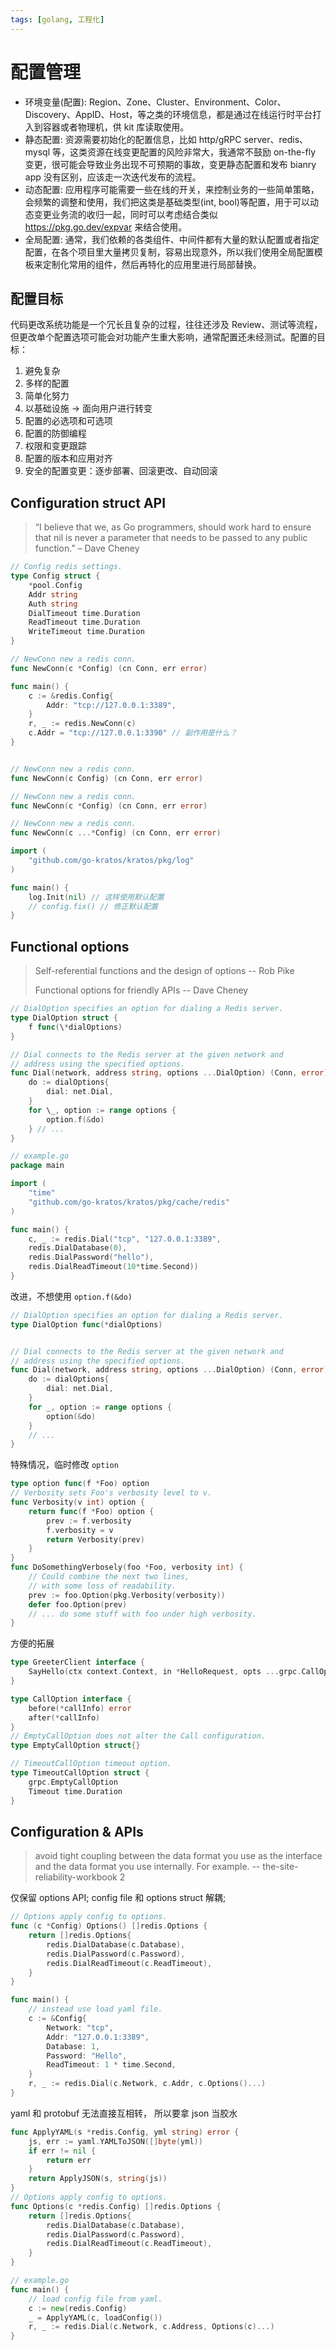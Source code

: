 ```yaml
---
tags: [golang, 工程化]
---
```


# 配置管理

- 环境变量(配置): Region、Zone、Cluster、Environment、Color、Discovery、AppID、Host，等之类的环境信息，都是通过在线运行时平台打入到容器或者物理机，供 kit 库读取使用。
- 静态配置: 资源需要初始化的配置信息，比如 http/gRPC server、redis、mysql 等，这类资源在线变更配置的风险非常大，我通常不鼓励 on-the-fly 变更，很可能会导致业务出现不可预期的事故，变更静态配置和发布 bianry app 没有区别，应该走一次迭代发布的流程。
- 动态配置: 应用程序可能需要一些在线的开关，来控制业务的一些简单策略，会频繁的调整和使用，我们把这类是基础类型(int, bool)等配置，用于可以动态变更业务流的收归一起，同时可以考虑结合类似 <https://pkg.go.dev/expvar> 来结合使用。
- 全局配置: 通常，我们依赖的各类组件、中间件都有大量的默认配置或者指定配置，在各个项目里大量拷贝复制，容易出现意外，所以我们使用全局配置模板来定制化常用的组件，然后再特化的应用里进行局部替换。

## 配置目标

代码更改系统功能是一个冗长且复杂的过程，往往还涉及 Review、测试等流程，但更改单个配置选项可能会对功能产生重大影响，通常配置还未经测试。配置的目标：

1. 避免复杂
2. 多样的配置
3. 简单化努力
4. 以基础设施 -> 面向用户进行转变
5. 配置的必选项和可选项
6. 配置的防御编程
7. 权限和变更跟踪
8. 配置的版本和应用对齐
9. 安全的配置变更：逐步部署、回滚更改、自动回滚

## Configuration struct API

> “I believe that we, as Go programmers, should work hard to ensure that nil is never a parameter that needs to be passed to any public function.” – Dave Cheney

```go
// Config redis settings.
type Config struct {
    *pool.Config
    Addr string
    Auth string
    DialTimeout time.Duration
    ReadTimeout time.Duration
    WriteTimeout time.Duration
}

// NewConn new a redis conn.
func NewConn(c *Config) (cn Conn, err error)

func main() {
    c := &redis.Config{
        Addr: "tcp://127.0.0.1:3389",
    }
    r, _ := redis.NewConn(c)
    c.Addr = "tcp://127.0.0.1:3390" // 副作用是什么？
}


// NewConn new a redis conn.
func NewConn(c Config) (cn Conn, err error)

// NewConn new a redis conn.
func NewConn(c *Config) (cn Conn, err error)

// NewConn new a redis conn.
func NewConn(c ...*Config) (cn Conn, err error)

import (
    "github.com/go-kratos/kratos/pkg/log"
)

func main() {
    log.Init(nil) // 这样使用默认配置
    // config.fix() // 修正默认配置
}

```

## Functional options

> Self-referential functions and the design of options -- Rob Pike
>
> Functional options for friendly APIs -- Dave Cheney

```go
// DialOption specifies an option for dialing a Redis server.
type DialOption struct {
    f func(\*dialOptions)
}

// Dial connects to the Redis server at the given network and
// address using the specified options.
func Dial(network, address string, options ...DialOption) (Conn, error) {
    do := dialOptions{
        dial: net.Dial,
    }
    for \_, option := range options {
        option.f(&do)
    } // ...
}

// example.go
package main

import (
    "time"
    "github.com/go-kratos/kratos/pkg/cache/redis"
)

func main() {
    c, _ := redis.Dial("tcp", "127.0.0.1:3389",
    redis.DialDatabase(0),
    redis.DialPassword("hello"),
    redis.DialReadTimeout(10*time.Second))
}
```

改进，不想使用 `option.f(&do)`

```go
// DialOption specifies an option for dialing a Redis server.
type DialOption func(*dialOptions)


// Dial connects to the Redis server at the given network and
// address using the specified options.
func Dial(network, address string, options ...DialOption) (Conn, error) {
    do := dialOptions{
        dial: net.Dial,
    }
    for _, option := range options {
        option(&do)
    }
    // ...
}
```

特殊情况，临时修改 `option`

```go
type option func(f *Foo) option
// Verbosity sets Foo's verbosity level to v.
func Verbosity(v int) option {
    return func(f *Foo) option {
        prev := f.verbosity
        f.verbosity = v
        return Verbosity(prev)
    }
}
func DoSomethingVerbosely(foo *Foo, verbosity int) {
    // Could combine the next two lines,
    // with some loss of readability.
    prev := foo.Option(pkg.Verbosity(verbosity))
    defer foo.Option(prev)
    // ... do some stuff with foo under high verbosity.
}
```

方便的拓展

```go
type GreeterClient interface {
    SayHello(ctx context.Context, in *HelloRequest, opts ...grpc.CallOption)     (*HelloReply, error)
}

type CallOption interface {
    before(*callInfo) error
    after(*callInfo)
}
// EmptyCallOption does not alter the Call configuration.
type EmptyCallOption struct{}

// TimeoutCallOption timeout option.
type TimeoutCallOption struct {
    grpc.EmptyCallOption
    Timeout time.Duration
}
```

## Configuration & APIs

> avoid tight coupling between the data format you use as the interface and the data format you use internally. For example. -- the-site-reliability-workbook 2

仅保留 options API; config file 和 options struct 解耦;

```go
// Options apply config to options.
func (c *Config) Options() []redis.Options {
    return []redis.Options{
        redis.DialDatabase(c.Database),
        redis.DialPassword(c.Password),
        redis.DialReadTimeout(c.ReadTimeout),
    }
}

func main() {
    // instead use load yaml file.
    c := &Config{
        Network: "tcp",
        Addr: "127.0.0.1:3389",
        Database: 1,
        Password: "Hello",
        ReadTimeout: 1 * time.Second,
    }
    r, _ := redis.Dial(c.Network, c.Addr, c.Options()...)
}
```

yaml 和 protobuf 无法直接互相转， 所以要拿 json 当胶水

```go
func ApplyYAML(s *redis.Config, yml string) error {
    js, err := yaml.YAMLToJSON([]byte(yml))
    if err != nil {
        return err
    }
    return ApplyJSON(s, string(js))
}
// Options apply config to options.
func Options(c *redis.Config) []redis.Options {
    return []redis.Options{
        redis.DialDatabase(c.Database),
        redis.DialPassword(c.Password),
        redis.DialReadTimeout(c.ReadTimeout),
    }
}

// example.go
func main() {
    // load config file from yaml.
    c := new(redis.Config)
    _ = ApplyYAML(c, loadConfig())
    r, _ := redis.Dial(c.Network, c.Address, Options(c)...)
}
```
